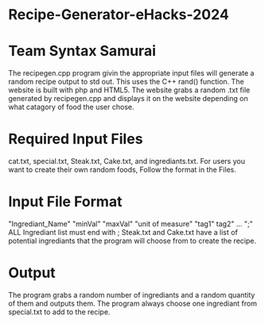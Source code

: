 # Recipe-Generator-eHacks-2024
# Team Syntax Samurai
The recipegen.cpp program givin the appropriate input files will generate a random recipe output to std out. 
This uses the C++ rand() function.
The website is built with php and HTML5. The website grabs a random .txt file generated by recipegen.cpp and 
displays it on the website depending on what catagory of food the user chose. 
# Required Input Files
cat.txt, special.txt, Steak.txt, Cake.txt, and ingrediants.txt. 
For users you want to create their own random foods, Follow the format in the Files.
# Input File Format
"Ingrediant_Name" "minVal" "maxVal" "unit of measure" "tag1" tag2" ... ";" ALL Ingrediant list must end with ;
Steak.txt and Cake.txt have a list of potential ingrediants that the program will choose from to create the recipe.
# Output
The program grabs a random number of ingrediants and a random quantity of them and outputs them.
The program always choose one ingrediant from special.txt to add to the recipe.
